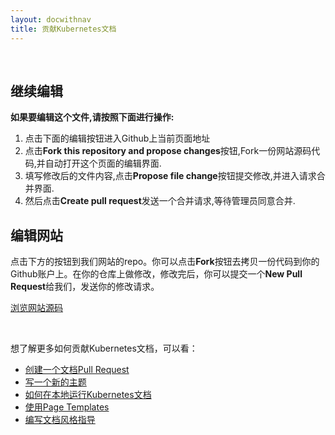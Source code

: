 ```yaml
---
layout: docwithnav
title: 贡献Kubernetes文档
---
```


<!-- BEGIN: Gotta keep this section JS/HTML because it swaps out content dynamically -->
<p>&nbsp;</p>
<script language="JavaScript">
var forwarding=window.location.hash.replace("#","");
$( document ).ready(function() {
    if(forwarding) {
        $("#generalInstructions").hide();
        $("#continueEdit").show();
        $("#continueEditButton").text("Edit " + forwarding);
        $("#continueEditButton").attr("href", "https://github.com/Lynzabo/lynzabo.github.io/edit/{{ page.docsbranch }}" + "/kubernetes/" + forwarding)
        $("#viewOnGithubButton").text("View " + forwarding + " on GitHub");
        $("#viewOnGithubButton").attr("href", "https://github.com/Lynzabo/lynzabo.github.io/blob/{{ page.docsbranch }}/kubernetes/" + forwarding)
    } else {
        $("#generalInstructions").show();
        $("#continueEdit").hide();
    }
});
</script>
<div id="continueEdit">

<h2>继续编辑</h2>

<p><b>如果要编辑这个文件,请按照下面进行操作:</b></p>

<ol>
<li>点击下面的编辑按钮进入Github上当前页面地址</li>
<li>点击<b>Fork this repository and propose changes</b>按钮,Fork一份网站源码代码,并自动打开这个页面的编辑界面.</li>
<li>填写修改后的文件内容,点击<b>Propose file change</b>按钮提交修改,并进入请求合并界面.</li>
<li>然后点击<b>Create pull request</b>发送一个合并请求,等待管理员同意合并.</li>
</ol>

<p><a id="continueEditButton" class="button"></a></p>
<p><a id="viewOnGithubButton" class="button"></a></p>

</div>
<div id="generalInstructions">

<h2>编辑网站</h2>

<p>点击下方的按钮到我们网站的repo。你可以点击<b>Fork</b>按钮去拷贝一份代码到你的Github账户上。在你的仓库上做修改，修改完后，你可以提交一个<b>New Pull Request</b>给我们，发送你的修改请求。</p>

<p><a class="button" href="https://github.com/kubernetes/website/">浏览网站源码</a></p>

</div>
<!-- END: Dynamic section -->

<br/>

想了解更多如何贡献Kubernetes文档，可以看：

* [创建一个文档Pull Request](/docs/home/contribute/create-pull-request/)
* [写一个新的主题](/docs/home/contribute/write-new-topic/)
* [如何在本地运行Kubernetes文档](/docs/home/contribute/stage-documentation-changes/)
* [使用Page Templates](/docs/home/contribute/page-templates/)
* [编写文档风格指导](/docs/home/contribute/style-guide/)
